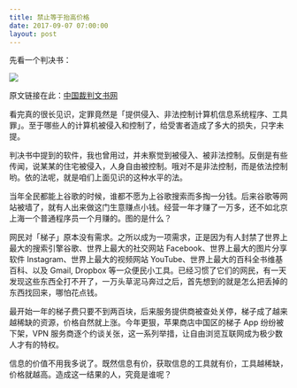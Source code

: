 ```yaml
---
title: 禁止等于抬高价格
date: 2017-09-07 07:00:00
layout: post
---
```


先看一个判决书：

![](/img/2017/prohibition-is-equal-to-raising-the-price_court.jpg)

原文链接在此：[中国裁判文书网](http://wenshu.court.gov.cn/content/content?DocID=970f7940-1024-4c3e-bdd1-a76000af7d33)

看完真的很长见识，定罪竟然是「提供侵入、非法控制计算机信息系统程序、工具罪」。至于哪些人的计算机被侵入和控制了，给受害者造成了多大的损失，只字未提。

判决书中提到的软件，我也曾用过，并未察觉到被侵入、被非法控制。反倒是有些传闻，说某某的住宅被侵入，人身自由被控制。哦对不是非法控制，而是依法控制哟。依的法呢，就是咱们上面见识的这种水平的法。

当年全民都能上谷歌的时候，谁都不愿为上谷歌搜索而多掏一分钱。后来谷歌等网站被墙了，就有人出来做这门生意赚点小钱。经营一年才赚了一万多，还不如北京上海一个普通程序员一个月赚的。图的是什么？

网民对「梯子」原本没有需求。之所以成为一项需求，正是因为有人封禁了世界上最大的搜索引擎谷歌、世界上最大的社交网站 Facebook、世界上最大的图片分享软件 Instagram、世界上最大的视频网站 YouTube、世界上最大的百科全书维基百科、以及 Gmail, Dropbox 等一众便民小工具。已经习惯了它们的网民，有一天发现这些东西全打不开了，一万头草泥马奔过之后，首先想到的就是怎么把丢掉的东西找回来，哪怕花点钱。

最开始一年的梯子费只要不到两百块，后来服务提供商被查处关停，梯子成了越来越稀缺的资源，价格自然就上涨。今年更狠，苹果商店中国区的梯子 App 纷纷被下架，VPN 服务商逐个约谈关张，这一系列举措，让自由浏览互联网成为极少数人才有的特权。

信息的价值不用我多说了。既然信息有价，获取信息的工具就有价，工具越稀缺，价格就越高。造成这一结果的人，究竟是谁呢？


